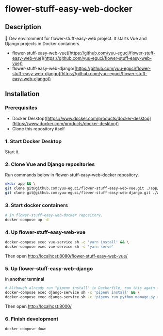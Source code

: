 flower-stuff-easy-web-docker
===

## Description

 🐳 Dev environment for flower-stuff-easy-web project. It starts Vue and Django projects in Docker containers.

- flower-stuff-easy-web-vue([https://github.com/yuu-eguci/flower-stuff-easy-web-vue](https://github.com/yuu-eguci/flower-stuff-easy-web-vue))
- flower-stuff-easy-web-django([https://github.com/yuu-eguci/flower-stuff-easy-web-django](https://github.com/yuu-eguci/flower-stuff-easy-web-django))

## Installation

### Prerequisites

- Docker Desktop([https://www.docker.com/products/docker-desktop](https://www.docker.com/products/docker-desktop))
- Clone this repository itself

### 1. Start Docker Desktop

Start it.

### 2. Clone Vue and Django repositories

Run commands below in flower-stuff-easy-web-docker repository.

```bash
mkdir app && \
git clone git@github.com:yuu-eguci/flower-stuff-easy-web-vue.git ./app/flower-stuff-easy-web-vue && \
git clone git@github.com:yuu-eguci/flower-stuff-easy-web-django.git ./app/flower-stuff-easy-web-django
```

### 3. Start docker containers

```bash
# In flower-stuff-easy-web-docker repository.
docker-compose up -d
```

### 4. Up flower-stuff-easy-web-vue

```bash
docker-compose exec vue-service sh -c 'yarn install' && \
docker-compose exec vue-service sh -c 'yarn serve'
```

Then open [http://localhost:8080/flower-stuff-easy-web-vue/](http://localhost:8080/flower-stuff-easy-web-vue/)

### 5. Up flower-stuff-easy-web-django

In **another terminal**

```bash
# Although already run "pipenv install" in Dockerfile, run this again for new libraries added.
docker-compose exec django-service sh -c 'pipenv install' && \
docker-compose exec django-service sh -c 'pipenv run python manage.py runserver 0.0.0.0:8000'
```

Then open [http://localhost:8000/](http://localhost:8000/)

### 6. Finish development

```bash
docker-compose down
```
